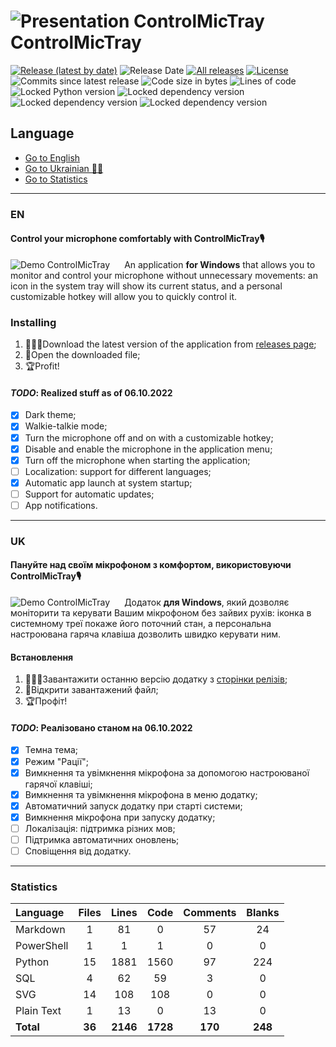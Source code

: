 # ![Presentation ControlMicTray](https://controlmictray.pp.ua/src/img/logo/Microphone.svg) ControlMicTray

[![Release (latest by date)](https://img.shields.io/github/v/release/Symonovskyi/ControlMicTray?style=for-the-badge)](https://github.com/Symonovskyi/ControlMicTray/releases) ![Release Date](https://img.shields.io/github/release-date/Symonovskyi/ControlMicTray?style=for-the-badge) [![All releases](https://img.shields.io/github/downloads/Symonovskyi/ControlMicTray/total?style=for-the-badge)](https://github.com/Symonovskyi/ControlMicTray/releases) [![License](https://img.shields.io/github/license/Symonovskyi/ControlMicTray?style=for-the-badge)](https://github.com/Symonovskyi/ControlMicTray/blob/main/LICENSE)  
![Commits since latest release](https://img.shields.io/github/commits-since/Symonovskyi/ControlMicTray/latest?style=for-the-badge) ![Code size in bytes](https://img.shields.io/github/languages/code-size/Symonovskyi/ControlMicTray?style=for-the-badge) ![Lines of code](https://aschey.tech/tokei/github/Symonovskyi/ControlMicTray?style=for-the-badge)  
![Locked Python version](https://img.shields.io/github/pipenv/locked/python-version/Symonovskyi/ControlMicTray?style=for-the-badge) ![Locked dependency version](https://img.shields.io/github/pipenv/locked/dependency-version/Symonovskyi/ControlMicTray/pyqt6?style=for-the-badge) ![Locked dependency version](https://img.shields.io/github/pipenv/locked/dependency-version/Symonovskyi/ControlMicTray/keyboard?style=for-the-badge) ![Locked dependency version](https://img.shields.io/github/pipenv/locked/dependency-version/Symonovskyi/ControlMicTray/pycaw?style=for-the-badge)

## Language

* [Go to English](#en)
* [Go to Ukrainian​ ​​💙💛​](#uk)
* [Go to Statistics](#statistics)

---

### EN

#### Control your microphone comfortably with ControlMicTray🎙️

<img src="https://controlmictray.pp.ua/src/img/presentation/presentation_01.gif" alt="Demo ControlMicTray" align="left" style="padding-right:20px;"/>

An application **for Windows** that allows you to monitor and control your microphone without unnecessary movements: an icon in the system tray will show its current status, and a personal customizable hotkey will allow you to quickly control it.<br clear="left"/>

### Installing

1. 👩🏻‍💻Download the latest version of the application from [releases page](https://github.com/Symonovskyi/ControlMicTray/releases);
2. 📂Open the downloaded file;
3. 🏆Profit!

#### *TODO*: Realized stuff as of 06.10.2022

* [X] Dark theme;
* [X] Walkie-talkie mode;
* [X] Turn the microphone off and on with a customizable hotkey;
* [X] Disable and enable the microphone in the application menu;
* [X] Turn off the microphone when starting the application;
* [ ] Localization: support for different languages;
* [X] Automatic app launch at system startup;
* [ ] Support for automatic updates;
* [ ] App notifications.

---

### UK

#### Пануйте над своїм мікрофоном з комфортом, використовуючи ControlMicTray🎙️

<img src="https://controlmictray.pp.ua/src/img/presentation/presentation_01.gif" alt="Demo ControlMicTray" align="left" style="padding-right:20px;"/>

Додаток **для Windows**, який дозволяє моніторити та керувати Вашим мікрофоном без зайвих рухів: іконка в системному треї покаже його поточний стан, а персональна настроювана гаряча клавіша дозволить швидко керувати ним.<br clear="left"/>

#### Встановлення

1. 👩🏻‍💻Завантажити останню версію додатку з [сторінки релізів](https://github.com/Symonovskyi/ControlMicTray/releases);
2. 📂Відкрити завантажений файл;
3. 🏆Профіт!

#### *TODO*: Реалізовано станом на 06.10.2022

* [x] Темна тема;
* [x] Режим "Рації";
* [x] Вимкнення та увімкнення мікрофона за допомогою настроюваної гарячої клавіші;
* [x] Вимкнення та увімкнення мікрофона в меню додатку;
* [x] Автоматичний запуск додатку при старті системи;
* [x] Вимкнення мікрофона при запуску додатку;
* [ ] Локалізація: підтримка різних мов;
* [ ] Підтримка автоматичних оновлень;
* [ ] Сповіщення від додатку.

---

### Statistics

| **Language** | **Files** | **Lines** | **Code** | **Comments** | **Blanks** |
| :----------- | :-------: | :-------: | :------: | :----------: | :--------: |
| Markdown     |    1      |     81    |      0   |    57        |    24      |
| PowerShell   |    1      |      1    |      1   |     0        |     0      |
| Python       |   15      |   1881    |   1560   |    97        |   224      |
| SQL          |    4      |     62    |     59   |     3        |     0      |
| SVG          |   14      |    108    |    108   |     0        |     0      |
| Plain Text   |    1      |     13    |      0   |    13        |     0      |
| **Total**    | **36**    | **2146**  | **1728** | **170**      | **248**    |
